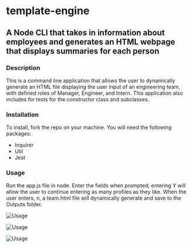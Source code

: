 # template-engine
## A Node CLI that takes in information about employees and generates an HTML webpage that displays summaries for each person

### Description
This is a command line application that allows the user to dynamically generate an HTML file displaying the user input of an engineering team, with defined roles of Manager, Engineer, and Intern. This application also includes for tests for the constructor class and subclasses.

### Installation
To install, fork the repo on your machine. You will need the following packages:
- Inquirer
- Util
- Jest 

### Usage
Run the app.js file in node. Enter the fields when prompted; entering Y will allow the user to continue entering as many profiles as they like. When the user enters, n, a team.html file will dynamically generate and save to the Outputs folder.

![Usage](template-engine-gif01)

![Usage](template-engine-gif02)

![Usage](template-engine-gif03)
